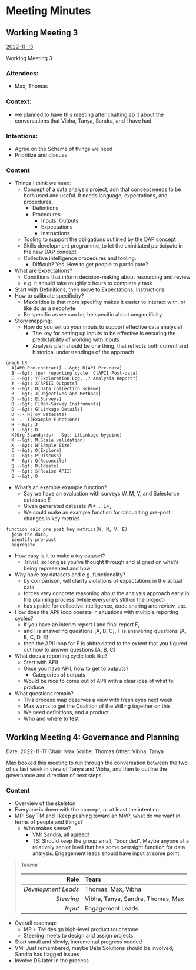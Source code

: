 Meeting Minutes
================

## Working Meeting 3

[2022-11-13](.aside)

Working Meeting 3

### Attendees:

- Max, Thomas

### Context:

- we planned to have this meeting after chatting ab it about the
  conversations that Vibha, Tanya, Sandra, and I have had

### Intentions:

- Agree on the Scheme of things we need
- Prioritize and discuss

### Content

- Things I think we need:
  - Concept of a data analysis project, adn that concept needs to be
    both used and useful. It needs language, expectations, and
    procedures.
    - Definitions
    - Procedures
      - Inputs, Outputs
      - Expectations
      - Instructions
  - Tooling to support the obligations outlined by the DAP concept
  - Skills development programme, to let the uninitiated participate in
    the new DAP concept
  - Collective intelligence procedures and tooling.
    - Difficult? Yes. How to get people to participate?
- What are Expectations?
  - Conditions that inform decision-making about resourcing and review
  - e.g. it should take roughly x hours to complete y task
- Start with Definitions, then move to Expectations, Instructions
- How to calibrate specificity?
  - Max’s idea is that more specifity makes it easier to interact with,
    or like do as a neophyte
  - Be specific as we can be, be specific about unspecificity
- Story mapping:
  - How do you set up your inputs to support effective data analysis?
    - The key for setting up inputs to be effective is ensuring the
      predictability of working with inputs
    - Analysis plan should be one thing, that reflects both current and
      historical understandings of the approach

``` mermaid
graph LR
  A[AP0 Pre-contract] --&gt; B[API Pre-data]
  B --&gt; |per reporting cycle| C[APII Post-data]
  C --&gt; Y(Exploration Log...? Analysis Report?)
  Y --&gt; X[APIII Outputs]
  B --&gt; D[Data collection scheme]
  B --&gt; J[Objectives and Methods]
  D --&gt; E[Surveys]
  D --&gt; F[Non-Survey Instruments]
  D --&gt; G[Linkage Details]
  D -.- H(Toy Datasets)
  H -.- I(Example Functions)
  H --&gt; J
  J --&gt; D
  K(Org Standards) --&gt; L(Linkage hygeine)
  K --&gt; M(Scale validation)
  K --&gt; N(Sample Size)
  C --&gt; O(Explore)
  O --&gt; P(Discuss)
  P --&gt; Q(Reconcile)
  Q --&gt; R(Ideate)
  R --&gt; S(Revise APII)
  S --&gt; O
```

- What’s an example example function?
  - Say we have an evaluation with surveys W, M, V, and Salesforce
    database E
  - Given generated datasets W\* … E\*,
  - We could make an example function for calcualting pre-post changes
    in key metrics

<!-- -->

    function calc_pre_post_key_metrics(W, M, V, E)
      join the data,
      identify pre-post
      aggregate

- How easy is it to make a toy dataset?
  - Trivial, so long as you’ve thought through and aligned on what’s
    being represented and how
- Why have toy datasets and e.g. functionality?
  - by comparison, will clarify violations of expectations in the actual
    data
  - forces very concrete reasoning about the analysis approach early in
    the planning process (while everyone’s still on the project)
  - has upside for collective intelligence, code sharing and review,
    etc.
- How does the APII loop operate in situations with multiple reporting
  cycles?
  - If you have an interim report I and final report F,
  - and I is answering questions \[A, B, C\], F is answering questions
    \[A, B, C, D, E\]
  - then the APII loop for F is abbreviated to the extent that you
    figured out how to answer questions \[A, B, C\]
- What does a reporting cycle look like?
  - Start with APII
  - Once you have APII, how to get to outputs?
    - Categories of outputs
  - Would be nice to come out of APII with a clear idea of what to
    produce
- What questions remain?
  - This process map deserves a view with fresh eyes next week
  - Max wants to get the Coalition of the Willing together on this
  - We need definitions, and a product
  - Who and where to test

## Working Meeting 4: Governance and Planning

<div class="column-margin">

Date: 2022-11-17 Chair: Max Scribe: Thomas Other: Vibha, Tanya

</div>

Max booked this meeting to run through the conversation between the two
of us last week in view of Tanya and Vibha, and then to outline the
governance and direction of next steps.

### Content

- Overview of the skeleton
- Everyone is down with the concept, or at least the intention
- MP: Say TM and I keep pushing toward an MVP, what do we want in terms
  of people and things?
  - Who makes sense?
    - VM: Sandra, all agreed!
    - TS: Should keep the group small, “bounded”. Maybe anyone at a
      relatively senior level that has some oversight function for data
      analysis. Engagement leads should have input at some point.

<div>

> **Teams**
>
> |            **Role** | Team                              |
> |--------------------:|:----------------------------------|
> | *Development Leads* | Thomas, Max, Vibha                |
> |          *Steering* | Vibha, Tanya, Sandra, Thomas, Max |
> |             *Input* | Engagement Leads                  |

</div>

- Overall roadmap:
  - MP + TM design high-level product touchstone
  - Steering meets to design and assign projects
- Start small and slowly, incremental progress needed
- VM: Just remembered, maybe Data Solutions should be involved, Sandra
  has flagged issues
- Involve DS later in the process
